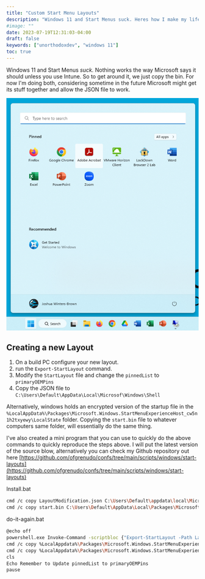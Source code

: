 ```yaml
---
title: "Custom Start Menu Layouts"
description: "Windows 11 and Start Menus suck. Heres how I make my life simpler."
#image: ""
date: 2023-07-19T12:31:03-04:00
draft: false
keywords: ["unorthodoxdev", "windows 11"]
toc: true
---
```


Windows 11 and Start Menus *suck.* Nothing works the way Microsoft says it should unless you use Intune. So to get around it, we just copy the bin. For now I'm doing both, considering sometime in the future Microsoft might get its stuff together and allow the JSON file to work.

![Start Menu Layouts](start-menu-layouts.png)

## Creating a new Layout

1. On a build PC configure your new layout.
2. run the ```Export-StartLayout``` command.
3. Modify the `StartLayout` file and change the `pinnedList` to `primaryOEMPins`
4. Copy the JSON file to `C:\Users\Default\AppData\Local\Microsof\Windows\Shell`

Alternatively, windows holds an encrypted version of the startup file in the `%LocalAppData%\Packages\Microsoft.Windows.StartMenuExperienceHost_cw5n1h2txyewy\LocalState` folder. Copying the `start.bin` file to whatever computers same folder, will essentially do the same thing.

I've also created a mini program that you can use to quickly do the above commands to quickly reproduce the steps above. I will put the latest version of the source blow, alternatively you can check my Github repository out here [https://github.com/ofgrenudo/confs/tree/main/scripts/windows/start-layouts](https://github.com/ofgrenudo/confs/tree/main/scripts/windows/start-layouts)

Install.bat

```bash
cmd /c copy LayoutModification.json C:\Users\Default\appdata\local\Microsoft\Windows\Shell\LayoutModification.json /y 
cmd /c copy start.bin C:\Users\Default\AppData\Local\Packages\Microsoft.Windows.StartMenuExperienceHost_cw5n1h2txyewy\LocalState
```


do-it-again.bat

```bash
@echo off
powershell.exe Invoke-Command -scriptbloc {"Export-StartLayout -Path LayoutModifications.json"}
cmd /c copy %LocalAppdata%\Packages\Microsoft.Windows.StartMenuExperienceHost_cw5n1h2txyewy\LocalState\start.bin start.bin /y
cmd /c copy %LocalAppdata%\Packages\Microsoft.Windows.StartMenuExperienceHost_cw5n1h2txyewy\LocalState\start2.bin start.bin /y
cls
Echo Remember to Update pinnedList to primaryOEMPins
pause
```
